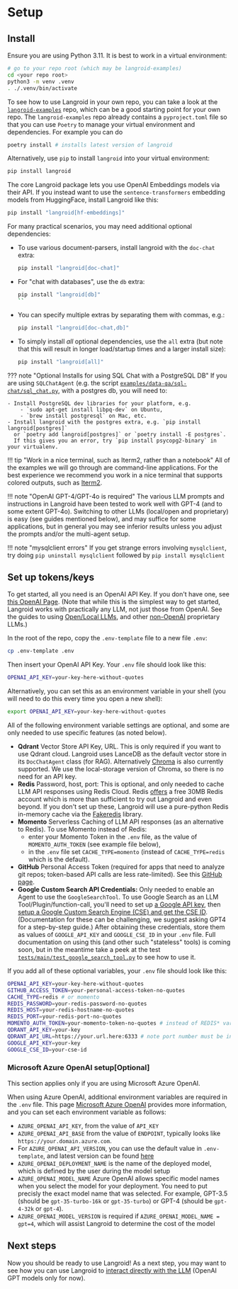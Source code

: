 # Setup


## Install
Ensure you are using Python 3.11. It is best to work in a virtual environment:

```bash
# go to your repo root (which may be langroid-examples)
cd <your repo root>
python3 -m venv .venv
. ./.venv/bin/activate
```
To see how to use Langroid in your own repo, you can take a look at the
[`langroid-examples`](https://github.com/langroid/langroid-exmaples) repo, which can be a good starting point for your own repo.
The `langroid-examples` repo already contains a `pyproject.toml` file so that you can 
use `Poetry` to manage your virtual environment and dependencies. 
For example you can do 
```bash
poetry install # installs latest version of langroid
```
Alternatively, use `pip` to install `langroid` into your virtual environment:
```bash
pip install langroid
```

The core Langroid package lets you use OpenAI Embeddings models via their API.
If you instead want to use the `sentence-transformers` embedding models from HuggingFace,
install Langroid like this:
```bash
pip install "langroid[hf-embeddings]"
```
For many practical scenarios, you may need additional optional dependencies:
- To use various document-parsers, install langroid with the `doc-chat` extra:
    ```bash
    pip install "langroid[doc-chat]"
    ```
- For "chat with databases", use the `db` extra:
    ```bash
    pip install "langroid[db]"
    ``
- You can specify multiple extras by separating them with commas, e.g.:
    ```bash
    pip install "langroid[doc-chat,db]"
    ```
- To simply install _all_ optional dependencies, use the `all` extra (but note that this will result in longer load/startup times and a larger install size):
    ```bash
    pip install "langroid[all]"
    ```

??? note "Optional Installs for using SQL Chat with a PostgreSQL DB"
    If you are using `SQLChatAgent`
    (e.g. the script [`examples/data-qa/sql-chat/sql_chat.py`](https://github.com/langroid/langroid/blob/main/examples/data-qa/sql-chat/sql_chat.py),
    with a postgres db, you will need to:
    
    - Install PostgreSQL dev libraries for your platform, e.g.
        - `sudo apt-get install libpq-dev` on Ubuntu,
        - `brew install postgresql` on Mac, etc.
    - Install langroid with the postgres extra, e.g. `pip install langroid[postgres]`
      or `poetry add langroid[postgres]` or `poetry install -E postgres`.
      If this gives you an error, try `pip install psycopg2-binary` in your virtualenv.


!!! tip "Work in a nice terminal, such as Iterm2, rather than a notebook"
    All of the examples we will go through are command-line applications.
    For the best experience we recommend you work in a nice terminal that supports 
    colored outputs, such as [Iterm2](https://iterm2.com/).    

!!! note "OpenAI GPT-4/GPT-4o is required"
    The various LLM prompts and instructions in Langroid 
    have been tested to work well with GPT-4 (and to some extent GPT-4o).
    Switching to other LLMs (local/open and proprietary) is easy (see guides mentioned below),
    and may suffice for some applications, but in general you may see inferior results
    unless you adjust the prompts and/or the multi-agent setup.

!!! note "mysqlclient errors"
    If you get strange errors involving `mysqlclient`, try doing `pip uninstall mysqlclient` followed by `pip install mysqlclient` 

## Set up tokens/keys 

To get started, all you need is an OpenAI API Key.
If you don't have one, see [this OpenAI Page](https://platform.openai.com/docs/quickstart).
(Note that while this is the simplest way to get started, Langroid works with practically any LLM, not just those from OpenAI.
See the guides to using [Open/Local LLMs](https://langroid.github.io/langroid/tutorials/local-llm-setup/),
and other [non-OpenAI](https://langroid.github.io/langroid/tutorials/non-openai-llms/) proprietary LLMs.)

In the root of the repo, copy the `.env-template` file to a new file `.env`:
```bash
cp .env-template .env
```
Then insert your OpenAI API Key.
Your `.env` file should look like this:
```bash
OPENAI_API_KEY=your-key-here-without-quotes
```

Alternatively, you can set this as an environment variable in your shell
(you will need to do this every time you open a new shell):
```bash
export OPENAI_API_KEY=your-key-here-without-quotes
```

All of the following environment variable settings are optional, and some are only needed
to use specific features (as noted below).

- **Qdrant** Vector Store API Key, URL. This is only required if you want to use Qdrant cloud.
  Langroid uses LanceDB as the default vector store in its `DocChatAgent` class (for RAG).
  Alternatively [Chroma](https://docs.trychroma.com/) is also currently supported.
  We use the local-storage version of Chroma, so there is no need for an API key.
- **Redis** Password, host, port: This is optional, and only needed to cache LLM API responses
  using Redis Cloud. Redis [offers](https://redis.com/try-free/) a free 30MB Redis account
  which is more than sufficient to try out Langroid and even beyond.
  If you don't set up these, Langroid will use a pure-python
  Redis in-memory cache via the [Fakeredis](https://fakeredis.readthedocs.io/en/latest/) library.
- **Momento** Serverless Caching of LLM API responses (as an alternative to Redis).
  To use Momento instead of Redis:
    - enter your Momento Token in the `.env` file, as the value of `MOMENTO_AUTH_TOKEN` (see example file below),
    - in the `.env` file set `CACHE_TYPE=momento` (instead of `CACHE_TYPE=redis` which is the default).
- **GitHub** Personal Access Token (required for apps that need to analyze git
  repos; token-based API calls are less rate-limited). See this
  [GitHub page](https://docs.github.com/en/authentication/keeping-your-account-and-data-secure/managing-your-personal-access-tokens).
- **Google Custom Search API Credentials:** Only needed to enable an Agent to use the `GoogleSearchTool`.
  To use Google Search as an LLM Tool/Plugin/function-call,
  you'll need to set up
  [a Google API key](https://developers.google.com/custom-search/v1/introduction#identify_your_application_to_google_with_api_key),
  then [setup a Google Custom Search Engine (CSE) and get the CSE ID](https://developers.google.com/custom-search/docs/tutorial/creatingcse).
  (Documentation for these can be challenging, we suggest asking GPT4 for a step-by-step guide.)
  After obtaining these credentials, store them as values of
  `GOOGLE_API_KEY` and `GOOGLE_CSE_ID` in your `.env` file.
  Full documentation on using this (and other such "stateless" tools) is coming soon, but
  in the meantime take a peek at the test
  [`tests/main/test_google_search_tool.py`](https://github.com/langroid/langroid/blob/main/tests/main/test_google_search_tool.py) to see how to use it.


If you add all of these optional variables, your `.env` file should look like this:
```bash
OPENAI_API_KEY=your-key-here-without-quotes
GITHUB_ACCESS_TOKEN=your-personal-access-token-no-quotes
CACHE_TYPE=redis # or momento
REDIS_PASSWORD=your-redis-password-no-quotes
REDIS_HOST=your-redis-hostname-no-quotes
REDIS_PORT=your-redis-port-no-quotes
MOMENTO_AUTH_TOKEN=your-momento-token-no-quotes # instead of REDIS* variables
QDRANT_API_KEY=your-key
QDRANT_API_URL=https://your.url.here:6333 # note port number must be included
GOOGLE_API_KEY=your-key
GOOGLE_CSE_ID=your-cse-id
```

### Microsoft Azure OpenAI setup[Optional]

This section applies only if you are using Microsoft Azure OpenAI.

When using Azure OpenAI, additional environment variables are required in the
`.env` file.
This page [Microsoft Azure OpenAI](https://learn.microsoft.com/en-us/azure/ai-services/openai/chatgpt-quickstart?tabs=command-line&pivots=programming-language-python#environment-variables)
provides more information, and you can set each environment variable as follows:

- `AZURE_OPENAI_API_KEY`, from the value of `API_KEY`
- `AZURE_OPENAI_API_BASE` from the value of `ENDPOINT`, typically looks like `https://your.domain.azure.com`.
- For `AZURE_OPENAI_API_VERSION`, you can use the default value in `.env-template`, and latest version can be found [here](https://learn.microsoft.com/en-us/azure/ai-services/openai/whats-new#azure-openai-chat-completion-general-availability-ga)
- `AZURE_OPENAI_DEPLOYMENT_NAME` is the name of the deployed model, which is defined by the user during the model setup
- `AZURE_OPENAI_MODEL_NAME` Azure OpenAI allows specific model names when you select the model for your deployment. You need to put precisly the exact model name that was selected. For example, GPT-3.5 (should be `gpt-35-turbo-16k` or `gpt-35-turbo`) or GPT-4 (should be `gpt-4-32k` or `gpt-4`).
- `AZURE_OPENAI_MODEL_VERSION` is required if `AZURE_OPENAI_MODEL_NAME = gpt=4`, which will assist Langroid to determine the cost of the model


## Next steps

Now you should be ready to use Langroid!
As a next step, you may want to see how you can use Langroid to [interact 
directly with the LLM](llm-interaction.md) (OpenAI GPT models only for now).









